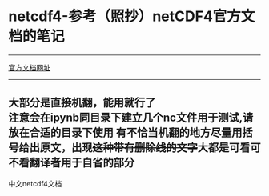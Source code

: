 # netcdf4-参考（照抄）netCDF4官方文档的笔记<br>
                        
---

[官方文档网址](https://unidata.github.io/netcdf4-python/netCDF4/index.html#section1)

---
                        
大部分是直接机翻，能用就行了<br>
注意会在ipynb同目录下建立几个nc文件用于测试,请放在合适的目录下使用
有不恰当机翻的地方尽量用括号给出原文，出现~~这种带有删除线的文字~~大都是可看可不看翻译者用于自省的部分                        
---
中文netcdf4文档
